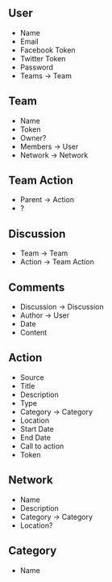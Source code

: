 ## User

- Name
- Email
- Facebook Token
- Twitter Token
- Password
- Teams -> Team

## Team

- Name
- Token
- Owner?
- Members -> User
- Network -> Network

## Team Action

- Parent -> Action
- ?

## Discussion

- Team -> Team
- Action -> Team Action

## Comments

- Discussion -> Discussion
- Author -> User
- Date
- Content

## Action

- Source
- Title
- Description
- Type
- Category -> Category
- Location
- Start Date
- End Date
- Call to action
- Token

## Network

- Name
- Description
- Category -> Category
- Location?

## Category

- Name
